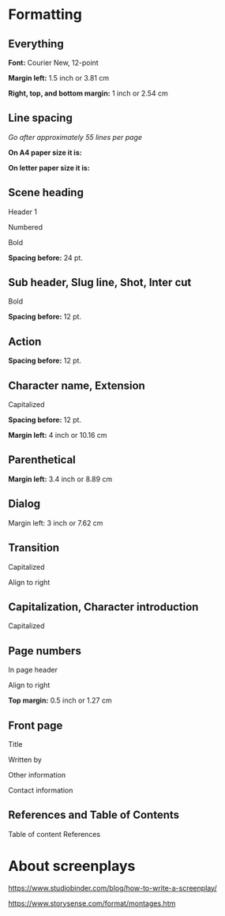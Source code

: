 # Formatting

## Everything
**Font:** Courier New, 12-point

**Margin left:** 1.5 inch or 3.81 cm

**Right, top, and bottom margin:** 1 inch or 2.54 cm

## Line spacing
*Go after approximately 55 lines per page*

**On A4 paper size it is:**

**On letter paper size it is:**

## Scene heading
Header 1

Numbered

Bold

**Spacing before:** 24 pt.


## Sub header, Slug line, Shot, Inter cut
Bold

**Spacing before:** 12 pt.

## Action
**Spacing before:** 12 pt.

## Character name, Extension
Capitalized

**Spacing before:** 12 pt.

**Margin left:** 4 inch or 10.16 cm

## Parenthetical

**Margin left:** 3.4 inch or 8.89 cm

## Dialog
Margin left: 3 inch or 7.62 cm

## Transition
Capitalized

Align to right

## Capitalization, Character introduction
Capitalized

## Page numbers
In page header

Align to right

**Top margin:** 0.5 inch or 1.27 cm

## Front page
Title

Written by

Other information

Contact information

## References and Table of Contents
Table of content
References

# About screenplays
https://www.studiobinder.com/blog/how-to-write-a-screenplay/

https://www.storysense.com/format/montages.htm
